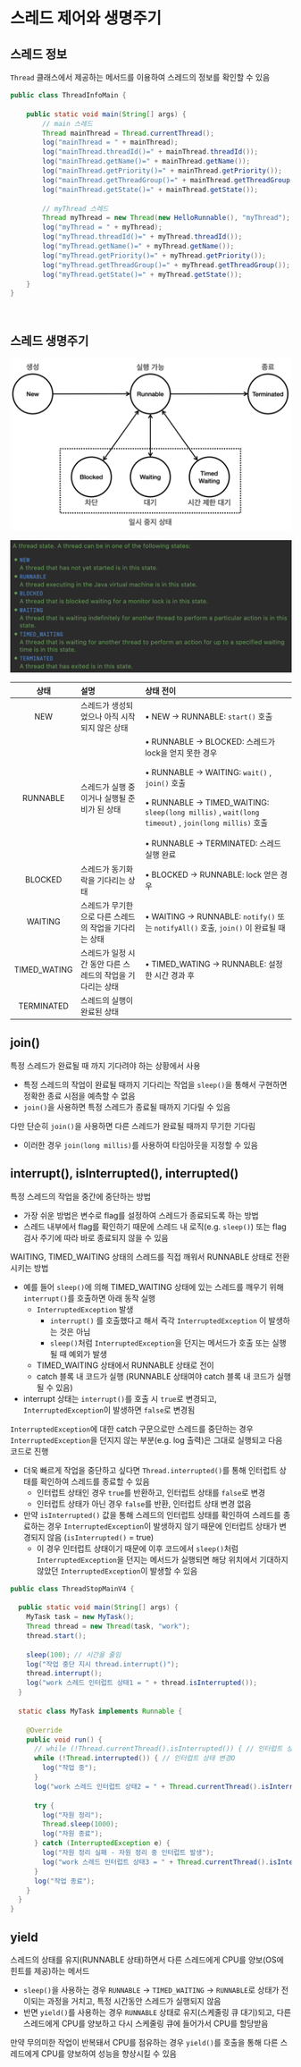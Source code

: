 # 스레드 제어와 생명주기

## 스레드 정보
`Thread` 클래스에서 제공하는 메서드를 이용하여 스레드의 정보를 확인할 수 있음

```java
public class ThreadInfoMain {

    public static void main(String[] args) {
        // main 스레드
        Thread mainThread = Thread.currentThread();
        log("mainThread = " + mainThread);
        log("mainThread.threadId()=" + mainThread.threadId());
        log("mainThread.getName()=" + mainThread.getName());
        log("mainThread.getPriority()=" + mainThread.getPriority());
        log("mainThread.getThreadGroup()=" + mainThread.getThreadGroup());
        log("mainThread.getState()=" + mainThread.getState());

        // myThread 스레드
        Thread myThread = new Thread(new HelloRunnable(), "myThread");
        log("myThread = " + myThread);
        log("myThread.threadId()=" + myThread.threadId());
        log("myThread.getName()=" + myThread.getName());
        log("myThread.getPriority()=" + myThread.getPriority());
        log("myThread.getThreadGroup()=" + myThread.getThreadGroup());
        log("myThread.getState()=" + myThread.getState());
    }
}
```

<br>

## 스레드 생명주기
![lifecycle](./assets/thread-lifecycle.png)

![state](./assets/thread-state.png)

|      상태      | 설명 | 상태 전이                                                                                                                                                                                                                                              |
|:------------:|:---|:---------------------------------------------------------------------------------------------------------------------------------------------------------------------------------------------------------------------------------------------------|
|     NEW      | 스레드가 생성되었으나 아직 시작되지 않은 상태 | • NEW → RUNNABLE: `start()` 호출                                                                                                                                                                                                                     | 
|   RUNNABLE   | 스레드가 실행 중이거나 실행될 준비가 된 상태 | • RUNNABLE → BLOCKED: 스레드가 lock을 얻지 못한 경우<br><br/>• RUNNABLE → WAITING: `wait()` , `join()` 호출<br><br/>• RUNNABLE → TIMED_WAITING: `sleep(long millis)` , `wait(long timeout)` , `join(long millis)` 호출<br><br/>• RUNNABLE → TERMINATED: 스레드 실행 완료 | 
|   BLOCKED    | 스레드가 동기화 락을 기다리는 상태 | • BLOCKED → RUNNABLE: lock 얻은 경우                                                                                                                                                                                                                   |
|   WAITING    | 스레드가 무기한으로 다른 스레드의 작업을 기다리는 상태 | • WAITING → RUNNABLE: `notify()` 또는 `notifyAll()` 호출, `join()` 이 완료될 때                                                                                                                                                                             |
| TIMED_WATING | 스레드가 일정 시간 동안 다른 스레드의 작업을 기다리는 상태 | • TIMED_WATING → RUNNABLE: 설정한 시간 경과 후                                                                                                                                                                                                            |
|  TERMINATED  | 스레드의 실행이 완료된 상태 |                                                                                                                                                                                                                                                    |


## join()
특정 스레드가 완료될 때 까지 기다려야 하는 상황에서 사용
- 특정 스레드의 작업이 완료될 때까지 기다리는 작업을 `sleep()`을 통해서 구현하면 정확한 종료 시점을 예측할 수 없음
- `join()`을 사용하면 특정 스레드가 종료될 때까지 기다릴 수 있음

다만 단순히 `join()`을 사용하면 다른 스레드가 완료될 때까지 무기한 기다림
- 이러한 경우 `join(long millis)`를 사용하여 타임아웃을 지정할 수 있음


## interrupt(), isInterrupted(), interrupted()
특정 스레드의 작업을 중간에 중단하는 방법
- 가장 쉬운 방법은 변수로 flag를 설정하여 스레드가 종료되도록 하는 방법
- 스레드 내부에서 flag를 확인하기 때문에 스레드 내 로직(e.g. `sleep()`) 또는 flag 검사 주기에 따라 바로 종료되지 않을 수 있음

WAITING, TIMED_WAITING 상태의 스레드를 직접 깨워서 RUNNABLE 상태로 전환시키는 방법
- 예를 들어 `sleep()`에 의해 TIMED_WAITING 상태에 있는 스레드를 깨우기 위해 `interrupt()`를 호출하면 아래 동작 실행
  - `InterruptedException` 발생
    - `interrupt()` 를 호출했다고 해서 즉각 `InterruptedException` 이 발생하는 것은 아님
    - `sleep()`처럼 `InterruptedException`을 던지는 메서드가 호출 또는 실행될 때 예외가 발생
  - TIMED_WAITING 상태에서 RUNNABLE 상태로 전이
  - catch 블록 내 코드가 실행 (RUNNABLE 상태여야 catch 블록 내 코드가 실행될 수 있음)
- interrupt 상태는 `interrupt()`를 호출 시 `true`로 변경되고, `InterruptedException`이 발생하면 `false`로 변경됨

`InterruptedException`에 대한 catch 구문으로만 스레드를 중단하는 경우 `InterruptedException`을 던지지 않는 부분(e.g. log 출력)은 그대로 실행되고 다음 코드로 진행
- 더욱 빠르게 작업을 중단하고 싶다면 `Thread.interrupted()`를 통해 인터럽트 상태를 확인하여 스레드를 종료할 수 있음
  - 인터럽트 상태인 경우 `true`를 반환하고, 인터럽트 상태를 `false`로 변경
  - 인터럽트 상태가 아닌 경우 `false`를 반환, 인터럽트 상태 변경 없음
- 만약 `isInterrupted()` 값을 통해 스레드의 인터럽트 상태를 확인하여 스레드를 종료하는 경우 `InterruptedException`이 발생하지 않기 때문에 인터럽트 상태가 변경되지 않음 (`isInterrupted()` = true)
  - 이 경우 인터럽트 상태이기 때문에 이후 코드에서 `sleep()`처럼 `InterruptedException`을 던지는 메서드가 실행되면 해당 위치에서 기대하지 않았던 `InterruptedException`이 발생할 수 있음

```java
public class ThreadStopMainV4 {

  public static void main(String[] args) {
    MyTask task = new MyTask();
    Thread thread = new Thread(task, "work");
    thread.start();

    sleep(100); // 시간을 줄임
    log("작업 중단 지시 thread.interrupt()");
    thread.interrupt();
    log("work 스레드 인터럽트 상태1 = " + thread.isInterrupted());
  }

  static class MyTask implements Runnable {

    @Override
    public void run() {
      // while (!Thread.currentThread().isInterrupted()) { // 인터럽트 상태 변경X
      while (!Thread.interrupted()) { // 인터럽트 상태 변경O
        log("작업 중");
      }
      log("work 스레드 인터럽트 상태2 = " + Thread.currentThread().isInterrupted());

      try {
        log("자원 정리");
        Thread.sleep(1000);
        log("자원 종료");
      } catch (InterruptedException e) {
        log("자원 정리 실패 - 자원 정리 중 인터럽트 발생");
        log("work 스레드 인터럽트 상태3 = " + Thread.currentThread().isInterrupted());
      }
      log("작업 종료");
    }
  }
}
```

## yield
스레드의 상태를 유지(RUNNABLE 상태)하면서 다른 스레드에게 CPU를 양보(OS에 힌트를 제공)하는 메서드
- `sleep()`을 사용하는 경우 `RUNNABLE` → `TIMED_WAITING` → `RUNNABLE`로 상태가 전이되는 과정을 거치고, 특정 시간동안 스레드가 실행되지 않음
- 반면 `yield()`를 사용하는 경우 `RUNNABLE` 상태로 유지(스케줄링 큐 대기)되고, 다른 스레드에게 CPU를 양보하고 다시 스케줄링 큐에 들어가서 CPU를 할당받음

만약 무의미한 작업이 반복돼서 CPU를 점유하는 경우 `yield()`를 호출을 통해 다른 스레드에게 CPU를 양보하여 성능을 향상시킬 수 있음